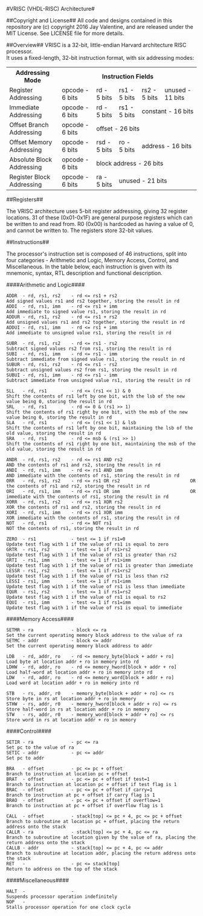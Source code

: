 #VRISC (VHDL-RISC) Architecture#

##Copyright and License##
All code and designs contained in this repository are (c) copyright 2016 Jay Valentine, and are released under the MIT License.
See LICENSE file for more details.

##Overview##
VRISC is a 32-bit, little-endian Harvard architecture RISC processor. <br>
It uses a fixed-length, 32-bit instruction format, with six addressing modes:
<table>
  <tr>
    <th>Addressing Mode</th>
    <th colspan="5">Instruction Fields</th>
  </tr>
  
  <tr>
    <td>Register Addressing</td>
    <td>opcode - 6 bits</td>
    <td>rd - 5 bits</td>
    <td>rs1 - 5 bits</td>
    <td>rs2 - 5 bits</td>
    <td>unused - 11 bits</td>
  </tr>
  
  <tr>
    <td>Immediate Addressing</td>
    <td>opcode - 6 bits</td>
    <td>rd - 5 bits</td>
    <td>rs1 - 5 bits</td>
    <td colspan="2">constant - 16 bits</td>
  </tr>
  
  <tr>
    <td>Offset Branch Addressing</td>
    <td>opcode - 6 bits</td>
    <td colspan="4">offset - 26 bits</td>
  </tr>
  
  <tr>
    <td>Offset Memory Addressing</td>
    <td>opcode - 6 bits</td>
    <td>rsd - 5 bits</td>
    <td>ro - 5 bits</td>
    <td colspan="2">address - 16 bits</td>
  </tr>
  
  <tr>
    <td>Absolute Block Addressing</td>
    <td>opcode - 6 bits</td>
    <td colspan="4">block address - 26 bits</td>
  </tr>
  
  <tr>
    <td>Register Block Addressing</td>
    <td>opcode - 6 bits</td>
    <td>ra - 5 bits</td>
    <td colspan="3">unused - 21 bits</td>
  </tr>
</table>
    
##Registers##

The VRISC architecture uses 5-bit register addressing, giving 32 register locations. 31 of these (0x01-0x1F) are general purpose registers which can be written to and read from. R0 (0x00) is hardcoded as having a value of 0, and cannot be written to. The registers store 32-bit values.

##Instructions##

The processor's instruction set is composed of 46 instructions, split into four categories - Arithmetic and Logic, Memory Access, Control, and Miscellaneous. In the table below, each instruction is given with its mnemonic, syntax, RTL description and functional description.

####Arithmetic and Logic####
```
ADDR  - rd, rs1, rs2    - rd <= rs1 + rs2                           Add signed values rs1 and rs2 together, storing the result in rd
ADDI  - rd, rs1, imm    - rd <= rs1 + imm                           Add immediate to signed value rs1, storing the result in rd
ADDUR - rd, rs1, rs2    - rd <= rs1 + rs2                           Add unsigned values rs1 and rs2 together, storing the result in rd
ADDUI - rd, rs1, imm    - rd <= rs1 + imm                           Add immediate to unsigned value rs1, storing the result in rd

SUBR  - rd, rs1, rs2    - rd <= rs1 - rs2                           Subtract signed values rs2 from rs1, storing the result in rd
SUBI  - rd, rs1, imm    - rd <= rs1 - imm                           Subtract immediate from signed value rs1, storing the result in rd
SUBUR - rd, rs1, rs2    - rd <= rs1 - rs2                           Subtract unsigned values rs2 from rs1, storing the result in rd
SUBUI - rd, rs1, imm    - rd <= rs1 - imm                           Subtract immediate from unsigned value rs1, storing the result in rd

SLL   - rd, rs1			- rd <= (rs1 << 1) & 0						Shift the contents of rs1 left by one bit, with the lsb of the new value being 0, storing the result in rd
SRL	  - rd, rs1			- rd <= 0 & (rs1 >> 1)						Shift the contents of rs1 right by one bit, with the msb of the new value being 0, storing the result in rd
SLA	  - rd, rs1			- rd <= (rs1 << 1) & lsb					Shift the contents of rs1 left by one bit, maintaining the lsb of the old value, storing the result in rd
SRA	  - rd, rs1			- rd <= msb & (rs1 >> 1)					Shift the contents of rs1 right by one bit, maintaining the msb of the old value, storing the result in rd

ANDR  - rd, rs1, rs2    - rd <= rs1 AND rs2                         AND the contents of rs1 and rs2, storing the result in rd
ANDI  - rd, rs1, imm    - rd <= rs1 AND imm                         AND immediate with the contents of rs1, storing the result in rd
ORR   - rd, rs1, rs2    - rd <= rs1 OR rs2                          OR the contents of rs1 and rs2, storing the result in rd
ORI   - rd, rs1, imm    - rd <= rs1 OR imm                          OR immediate with the contents of rs1, storing the result in rd
XORR  - rd, rs1, rs2    - rd <= rs1 XOR rs2                         XOR the contents of rs1 and rs2, storing the result in rd
XORI  - rd, rs1, imm    - rd <= rs1 XOR imm                         XOR immediate with the contents of rs1, storing the result in rd
NOT   - rd, rs1         - rd <= NOT rs1                             NOT the contents of rs1, storing the result in rd

ZERO  - rs1             - test <= 1 if rs1=0                        Update test flag with 1 if the value of rs1 is equal to zero
GRTR  - rs1, rs2        - test <= 1 if rs1>rs2                      Update test flag with 1 if the value of rs1 is greater than rs2
GRTI  - rs1, imm        - test <= 1 if rs1>imm                      Update test flag with 1 if the value of rs1 is greater than immediate
LESSR - rs1, rs2        - test <= 1 if rs1<rs2                      Update test flag with 1 if the value of rs1 is less than rs2
LESSI - rs1, imm        - test <= 1 if rs1<imm                      Update test flag with 1 if the value of rs1 is less than immediate
EQUR  - rs1, rs2        - test <= 1 if rs1=rs2                      Update test flag with 1 if the value of rs1 is equal to rs2
EQUI  - rs1, imm        - test <= 1 if rs1=imm                      Update test flag with 1 if the value of rs1 is equal to immediate
```

####Memory Access####
```
SETMR - ra              - block <= ra                               Set the current operating memory block address to the value of ra
SETMC - addr            - block <= addr                             Set the current operating memory block address to addr

LDB   - rd, addr, ro    - rd <= memory_byte[block + addr + ro]      Load byte at location addr + ro in memory into rd
LDHW  - rd, addr, ro    - rd <= memory_hword[block + addr + ro]     Load half-word at location addr + ro in memory into rd
LDW   - rd, addr, ro    - rd <= memory_word[block + addr + ro]      Load word at location addr + ro in memory into rd

STB   - rs, addr, r0    - memory_byte[block + addr + ro] <= rs      Store byte in rs at location addr + ro in memory
STHW  - rs, addr, r0    - memory_hword[block + addr + ro] <= rs     Store half-word in rs at location addr + ro in memory
STW   - rs, addr, r0    - memory_word[block + addr + ro] <= rs      Store word in rs at location addr + ro in memory
```

####Control####
```
SETIR - ra              - pc <= ra                                  Set pc to the value of ra
SETIC - addr            - pc <= addr                                Set pc to addr

BRA   - offset          - pc <= pc + offset                         Branch to instruction at location pc + offset
BRAT  - offset          - pc <= pc + offset if test=1               Branch to instruction at location pc + offset if test flag is 1
BRAC  - offset          - pc <= pc + offset if carry=1              Branch to instruction at pc + offset if carry flag is 1
BRAO  - offset          - pc <= pc + offset if overflow=1           Branch to instruction at pc + offset if overflow flag is 1

CALL  - offset          - stack[top] <= pc + 4, pc <= pc + offset	Branch to subroutine at location pc + offset, placing the return address onto the stack
CALLR - ra              - stack[top] <= pc + 4, pc <= ra            Branch to subroutine at location given by the value of ra, placing the return address onto the stack
CALLB - addr            - stack[top] <= pc + 4, pc <= addr          Branch to subroutine at location addr, placing the return address onto the stack
RET   -                 - pc <= stack[top]                          Return to address on the top of the stack
```

####Miscellaneous####
```
HALT  -                 -                                           Suspends processor operation indefinitely
NOP   -                 -                                           Stalls processor operation for one clock cycle
```

